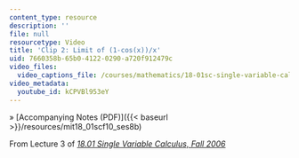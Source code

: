 ```yaml
---
content_type: resource
description: ''
file: null
resourcetype: Video
title: 'Clip 2: Limit of (1-cos(x))/x'
uid: 7660358b-65b0-4122-0290-a720f912479c
video_files:
  video_captions_file: /courses/mathematics/18-01sc-single-variable-calculus-fall-2010/1.-differentiation/part-a-definition-and-basic-rules/session-8-limits-of-sine-and-cosine/clip-2-limit-of-1-cos-x-x/kCPVBl953eY.vtt
video_metadata:
  youtube_id: kCPVBl953eY
---
```


» [Accompanying Notes (PDF)]({{< baseurl >}}/resources/mit18_01scf10_ses8b)

From Lecture 3 of [_18.01 Single Variable Calculus, Fall 2006_](/courses/18-01-single-variable-calculus-fall-2006/pages/video-lectures)